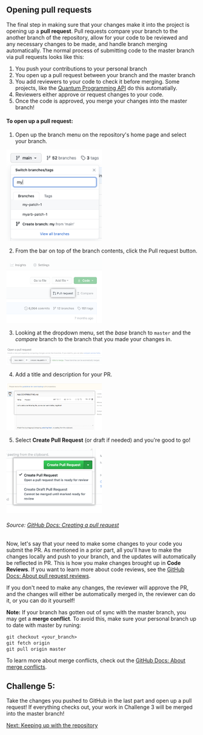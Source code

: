 ## Opening pull requests

The final step in making sure that your changes make it into the project is opening up a **pull request**. Pull requests compare your branch to the another branch of the repository, allow for your code to be reviewed and any necessary changes to be made, and handle branch merging automatically. The normal process of submitting code to the master branch via pull requests looks like this:
 1. You push your contributions to your personal branch
 2. You open up a pull request between your branch and the master branch
 3. You add reviewers to your code to check it before merging. Some projects, like the [Quantum Programming API](https://github.com/yaleqc/quantum-programming-api/) do this automatially.
 4. Reviewers either approve or request changes to your code.
 5. Once the code is approved, you merge your changes into the master branch!

#### To open up a pull request:

1. Open up the branch menu on the repository's home page and select your branch.
<img src="branch-dropdown.png" width="50%"/>

2. From the bar on top of the branch contents, click the Pull request button.
<img src="pull-request-start-review-button.png" width="50%"/>

3. Looking at the dropdown menu, set the *base* branch to `master` and the *compare* branch to the branch that you made your changes in.
<img src="choose-base-and-compare-branches.png" width="50%"/>

4. Add a title and description for your PR.
<img src="pullrequest-description.png" width="50%"/>

5. Select **Create Pull Request** (or draft if needed) and you're good to go!
<img src="pullrequest-send.png" width="50%"/>

###### Source: [GitHub Docs: Creating a pull request](https://docs.github.com/en/github/collaborating-with-issues-and-pull-requests/creating-a-pull-request)

Now, let's say that your need to make some changes to your code you submit the PR. As mentioned in a prior part, all you'll have to make the changes locally and push to your branch, and the updates will automatically be reflected in PR. This is how you make changes brought up in **Code Reviews**. If you want to learn more about code reviews, see the [GitHub Docs: About pull request reviews](https://docs.github.com/en/github/collaborating-with-issues-and-pull-requests/about-pull-request-reviews).

If you don't need to make any changes, the reviewer will approve the PR, and the changes will either be automatically merged in, the reviewer can do it, or you can do it yourself!

**Note:** If your branch has gotten out of sync with the master branch, you may get a **merge conflict**. To avoid this, make sure your personal branch up to date with master by runing:
```
git checkout <your_branch>
git fetch origin
git pull origin master
```
To learn more about merge conflicts, check out the [GitHub Docs: About merge conflicts](https://docs.github.com/en/github/collaborating-with-issues-and-pull-requests/about-merge-conflicts).
## Challenge 5:

Take the changes you pushed to GitHub in the last part and open up a pull request! If everything checks out, your work in Challenge 3 will be merged into the master branch!

[Next: Keeping up with the repository](../part7-keeping_up_with_repo)